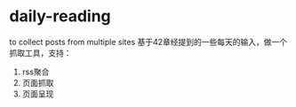 # daily-reading
to collect posts from multiple sites
基于42章经提到的一些每天的输入，做一个抓取工具，支持：
1. rss聚合
2. 页面抓取
3. 页面呈现
